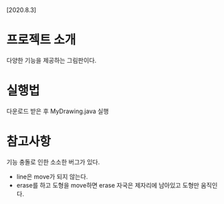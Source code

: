 [2020.8.3]
# 프로젝트 소개
다양한 기능을 제공하는 그림판이다. 

# 실행법
다운로드 받은 후 MyDrawing.java 실행

  
# 참고사항
기능 충돌로 인한 소소한 버그가 있다.
- line은 move가 되지 않는다.
- erase를 하고 도형을 move하면 erase 자국은 제자리에 남아있고 도형만 움직인다.  

